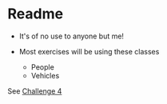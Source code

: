 # Readme
* It's of no use to anyone but me!

* Most exercises will be using these classes
  * People
  * Vehicles

See [Challenge 4](docs/challenge_4.md)